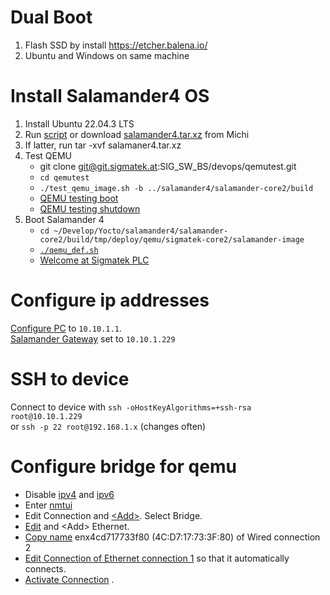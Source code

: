 #  Dual Boot
1) Flash SSD by install https://etcher.balena.io/ 
2) Ubuntu and Windows on same machine

# Install Salamander4 OS
1) Install Ubuntu 22.04.3 LTS
2) Run [script](scripts/build-salamander4-ordinary.sh.txt) or download [salamander4.tar.xz](scripts/salamaner4.tar.xz) from Michi  
3) If latter, run tar -xvf salamaner4.tar.xz
4) Test QEMU 
    - git clone git@git.sigmatek.at:SIG_SW_BS/devops/qemutest.git
    - `cd qemutest`
    - `./test_qemu_image.sh -b ../salamander4/salamander-core2/build`
    - [QEMU testing boot](images/install_salamander/qemutest_testing-boot.png)
    - [QEMU testing shutdown](images/install_salamander/qemutest_testing-shutdown.png)
5) Boot Salamander 4
    - `cd ~/Develop/Yocto/salamander4/salamander-core2/build/tmp/deploy/qemu/sigmatek-core2/salamander-image`
    - [`./qemu_def.sh`](scripts/working_qemu_def.sh.txt)
    - [Welcome at Sigmatek PLC](images/install_salamander/sigmatek_login.png)

# Configure ip addresses 
[Configure PC](images/configure_ip/ip_static_connection_ubuntu.png) to `10.10.1.1`.   
[Salamander Gateway](images/ip_list_ubuntu.png) set to `10.10.1.229`

# SSH to device
Connect to device with `ssh -oHostKeyAlgorithms=+ssh-rsa root@10.10.1.229`  
or `ssh -p 22 root@192.168.1.x` (changes often)

# Configure bridge for qemu
- Disable [ipv4](images/configure_bridge/ethernet_disable_ip4.png) and [ipv6](images/configure_bridge/ethernet_disable_ip6.png)
- Enter [nmtui](images/configure_bridge/nmtui.png)
- Edit Connection and [\<Add\>](images/add_connection.png). Select Bridge.
- [Edit](images/configure_bridge/edit_connection.png) and \<Add\> Ethernet.
- [Copy name](images/configure_bridge/copy_name.png) enx4cd717733f80 (4C:D7:17:73:3F:80) of Wired connection 2
- [Edit Connection of Ethernet connection 1](images/configure_bridge/ethernet1.png) so that it automatically connects.
- [Activate Connection](images/configure_bridge/activate_connection.png) .


